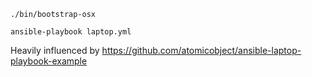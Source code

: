 `./bin/bootstrap-osx`

`ansible-playbook laptop.yml`

Heavily influenced by https://github.com/atomicobject/ansible-laptop-playbook-example

